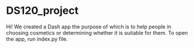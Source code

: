 # DS120_project
Hi!
We created a Dash app the purpose of which is to help people in choosing cosmetics or determining whether it is suitable for them.
To open the app, run index.py file.
